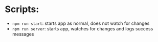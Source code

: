 # Scripts:

* `npm run start`: starts app as normal, does not watch for changes
* `npm run server`: starts app, watches for changes and logs success messages
